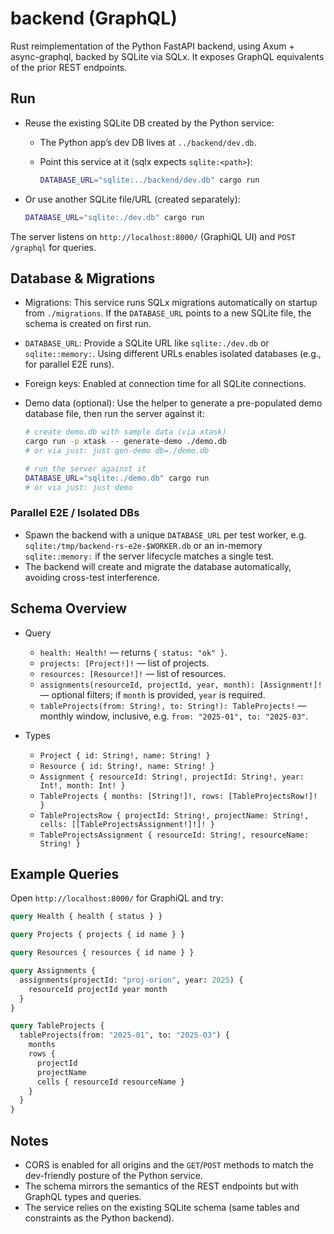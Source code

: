 # backend (GraphQL)

Rust reimplementation of the Python FastAPI backend, using Axum + async-graphql, backed by SQLite via SQLx. It exposes GraphQL equivalents of the prior REST endpoints.

## Run

- Reuse the existing SQLite DB created by the Python service:

  - The Python app’s dev DB lives at `../backend/dev.db`.
  - Point this service at it (sqlx expects `sqlite:<path>`):

    ```bash
    DATABASE_URL="sqlite:../backend/dev.db" cargo run
    ```

- Or use another SQLite file/URL (created separately):

  ```bash
  DATABASE_URL="sqlite:./dev.db" cargo run
  ```

The server listens on `http://localhost:8000/` (GraphiQL UI) and `POST /graphql` for queries.

## Database & Migrations

- Migrations: This service runs SQLx migrations automatically on startup from `./migrations`. If the `DATABASE_URL` points to a new SQLite file, the schema is created on first run.
- `DATABASE_URL`: Provide a SQLite URL like `sqlite:./dev.db` or `sqlite::memory:`. Using different URLs enables isolated databases (e.g., for parallel E2E runs).
- Foreign keys: Enabled at connection time for all SQLite connections.
- Demo data (optional): Use the helper to generate a pre-populated demo database file, then run the server against it:

  ```bash
  # create demo.db with sample data (via xtask)
  cargo run -p xtask -- generate-demo ./demo.db
  # or via just: just gen-demo db=./demo.db

  # run the server against it
  DATABASE_URL="sqlite:./demo.db" cargo run
  # or via just: just demo
  ```

### Parallel E2E / Isolated DBs

- Spawn the backend with a unique `DATABASE_URL` per test worker, e.g. `sqlite:/tmp/backend-rs-e2e-$WORKER.db` or an in-memory `sqlite::memory:` if the server lifecycle matches a single test.
- The backend will create and migrate the database automatically, avoiding cross-test interference.

## Schema Overview

- Query
  - `health: Health!` — returns `{ status: "ok" }`.
  - `projects: [Project!]!` — list of projects.
  - `resources: [Resource!]!` — list of resources.
  - `assignments(resourceId, projectId, year, month): [Assignment!]!` — optional filters; if `month` is provided, `year` is required.
  - `tableProjects(from: String!, to: String!): TableProjects!` — monthly window, inclusive, e.g. `from: "2025-01", to: "2025-03"`.

- Types
  - `Project { id: String!, name: String! }`
  - `Resource { id: String!, name: String! }`
  - `Assignment { resourceId: String!, projectId: String!, year: Int!, month: Int! }`
  - `TableProjects { months: [String!]!, rows: [TableProjectsRow!]! }`
  - `TableProjectsRow { projectId: String!, projectName: String!, cells: [[TableProjectsAssignment!]!]! }`
  - `TableProjectsAssignment { resourceId: String!, resourceName: String! }`

## Example Queries

Open `http://localhost:8000/` for GraphiQL and try:

```graphql
query Health { health { status } }
```

```graphql
query Projects { projects { id name } }
```

```graphql
query Resources { resources { id name } }
```

```graphql
query Assignments {
  assignments(projectId: "proj-orion", year: 2025) {
    resourceId projectId year month
  }
}
```

```graphql
query TableProjects {
  tableProjects(from: "2025-01", to: "2025-03") {
    months
    rows {
      projectId
      projectName
      cells { resourceId resourceName }
    }
  }
}
```

## Notes

- CORS is enabled for all origins and the `GET`/`POST` methods to match the dev-friendly posture of the Python service.
- The schema mirrors the semantics of the REST endpoints but with GraphQL types and queries.
- The service relies on the existing SQLite schema (same tables and constraints as the Python backend).
